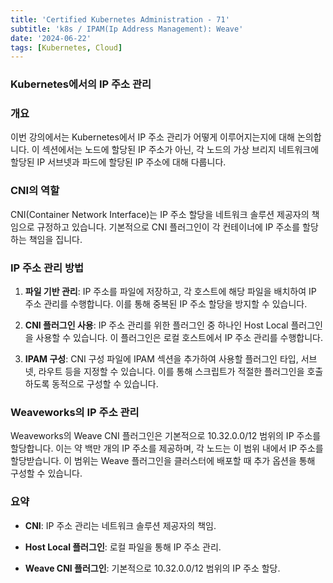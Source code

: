 ```yaml
--- 
title: 'Certified Kubernetes Administration - 71'
subtitle: 'k8s / IPAM(Ip Address Management): Weave'
date: '2024-06-22'
tags: [Kubernetes, Cloud]
---
```


### Kubernetes에서의 IP 주소 관리

### 개요

이번 강의에서는 Kubernetes에서 IP 주소 관리가 어떻게 이루어지는지에 대해 논의합니다. 이 섹션에서는 노드에 할당된 IP 주소가 아닌, 각 노드의 가상 브리지 네트워크에 할당된 IP 서브넷과 파드에 할당된 IP 주소에 대해 다룹니다.

### CNI의 역할

CNI(Container Network Interface)는 IP 주소 할당을 네트워크 솔루션 제공자의 책임으로 규정하고 있습니다. 기본적으로 CNI 플러그인이 각 컨테이너에 IP 주소를 할당하는 책임을 집니다.

### IP 주소 관리 방법

1. **파일 기반 관리**: IP 주소를 파일에 저장하고, 각 호스트에 해당 파일을 배치하여 IP 주소 관리를 수행합니다. 이를 통해 중복된 IP 주소 할당을 방지할 수 있습니다.

2. **CNI 플러그인 사용**: IP 주소 관리를 위한 플러그인 중 하나인 Host Local 플러그인을 사용할 수 있습니다. 이 플러그인은 로컬 호스트에서 IP 주소 관리를 수행합니다.

3. **IPAM 구성**: CNI 구성 파일에 IPAM 섹션을 추가하여 사용할 플러그인 타입, 서브넷, 라우트 등을 지정할 수 있습니다. 이를 통해 스크립트가 적절한 플러그인을 호출하도록 동적으로 구성할 수 있습니다.

### Weaveworks의 IP 주소 관리

Weaveworks의 Weave CNI 플러그인은 기본적으로 10.32.0.0/12 범위의 IP 주소를 할당합니다. 이는 약 백만 개의 IP 주소를 제공하며, 각 노드는 이 범위 내에서 IP 주소를 할당받습니다. 이 범위는 Weave 플러그인을 클러스터에 배포할 때 추가 옵션을 통해 구성할 수 있습니다.

### 요약

- **CNI**: IP 주소 관리는 네트워크 솔루션 제공자의 책임.

- **Host Local 플러그인**: 로컬 파일을 통해 IP 주소 관리.

- **Weave CNI 플러그인**: 기본적으로 10.32.0.0/12 범위의 IP 주소 할당.